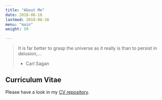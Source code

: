 ```yaml
---
title: "About Me"
date: 2018-06-16
lastmod: 2018-06-16
menu: "main"
weight: 50

---
```


> It is far better to grasp the universe as it really is than to persist in delusion,...
> - Carl Sagan

## Curriculum Vitae
Please have a look in my [CV repository](https://github.com/willeponken/cv/releases/latest).
